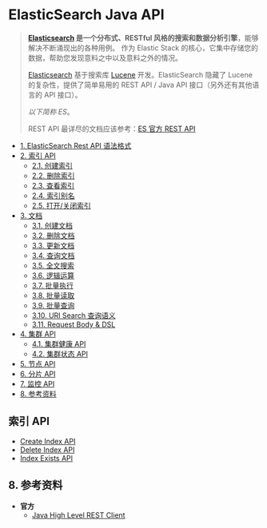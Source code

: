 # ElasticSearch Java API

> **[Elasticsearch](https://github.com/elastic/elasticsearch) 是一个分布式、RESTful 风格的搜索和数据分析引擎**，能够解决不断涌现出的各种用例。 作为 Elastic Stack 的核心，它集中存储您的数据，帮助您发现意料之中以及意料之外的情况。
>
> [Elasticsearch](https://github.com/elastic/elasticsearch) 基于搜索库 [Lucene](https://github.com/apache/lucene-solr) 开发。ElasticSearch 隐藏了 Lucene 的复杂性，提供了简单易用的 REST API / Java API 接口（另外还有其他语言的 API 接口）。
>
> _以下简称 ES_。
>
> REST API 最详尽的文档应该参考：[ES 官方 REST API](https://www.elastic.co/guide/en/elasticsearch/reference/current/rest-apis.html)

<!-- TOC depthFrom:2 depthTo:3 -->

- [1. ElasticSearch Rest API 语法格式](#1-elasticsearch-rest-api-语法格式)
- [2. 索引 API](#2-索引-api)
  - [2.1. 创建索引](#21-创建索引)
  - [2.2. 删除索引](#22-删除索引)
  - [2.3. 查看索引](#23-查看索引)
  - [2.4. 索引别名](#24-索引别名)
  - [2.5. 打开/关闭索引](#25-打开关闭索引)
- [3. 文档](#3-文档)
  - [3.1. 创建文档](#31-创建文档)
  - [3.2. 删除文档](#32-删除文档)
  - [3.3. 更新文档](#33-更新文档)
  - [3.4. 查询文档](#34-查询文档)
  - [3.5. 全文搜索](#35-全文搜索)
  - [3.6. 逻辑运算](#36-逻辑运算)
  - [3.7. 批量执行](#37-批量执行)
  - [3.8. 批量读取](#38-批量读取)
  - [3.9. 批量查询](#39-批量查询)
  - [3.10. URI Search 查询语义](#310-uri-search-查询语义)
  - [3.11. Request Body & DSL](#311-request-body--dsl)
- [4. 集群 API](#4-集群-api)
  - [4.1. 集群健康 API](#41-集群健康-api)
  - [4.2. 集群状态 API](#42-集群状态-api)
- [5. 节点 API](#5-节点-api)
- [6. 分片 API](#6-分片-api)
- [7. 监控 API](#7-监控-api)
- [8. 参考资料](#8-参考资料)

<!-- /TOC -->

## 索引 API

- [Create Index API](https://www.elastic.co/guide/en/elasticsearch/client/java-rest/current/java-rest-high-create-index.html)
- [Delete Index API](https://www.elastic.co/guide/en/elasticsearch/client/java-rest/current/java-rest-high-delete-index.html)
- [Index Exists API](https://www.elastic.co/guide/en/elasticsearch/client/java-rest/current/java-rest-high-indices-exists.html)

## 8. 参考资料

- **官方**
  - [Java High Level REST Client](https://www.elastic.co/guide/en/elasticsearch/client/java-rest/current/java-rest-high.html)
